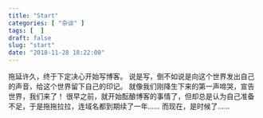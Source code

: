 ```yaml
---
title: "Start"
categories: [ "杂谈" ]
tags: [  ]
draft: false
slug: "start"
date: "2018-11-28 18:22:00"
---
```


拖延许久，终于下定决心开始写博客。
说是写，倒不如说是向这个世界发出自己的声音，给这个世界留下自己的印记。
就像我们刚降生下来的第一声啼哭，宣告世界，我们来了！
很早之前，就开始酝酿博客的事情了，但却总是认为自己准备不足，于是拖拖拉拉，连域名都到期续了一年......
而现在，是时候了......